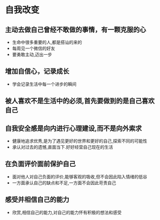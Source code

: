 # 自我改变

## 主动去做自己曾经不敢做的事情，有一颗克服的心

- 生命中很多重要的人,都是搭讪的来的
- 每周见一个微信的好友
- 要勇敢主动,迈出一步

## 增加自信心，记录成长

- 学会记录生活中每一个进步的瞬间

## 被人喜欢不是生活中的必须,首先要做到的是自己喜欢自己

## 自我安全感是向内进行心理建设,而不是向外索求

- 健康地追求优秀,是为了遇见更好的世界和更好的自己,探索不同的可能性
- 承认对过去的遗憾,直面当下.好好经营自己现在的生活

## 在负面评价面前保护自己

- 面对他人对自己负面的评价,能够客观的吸收,但不会因此陷入情绪的低谷
- 一方面承认自己的缺点和不足,一方面不会因此苛责自己

## 感受并相信自己的能力

- 欣赏,相信自己的能力,对自己的能力怀有积极的想法和感受
